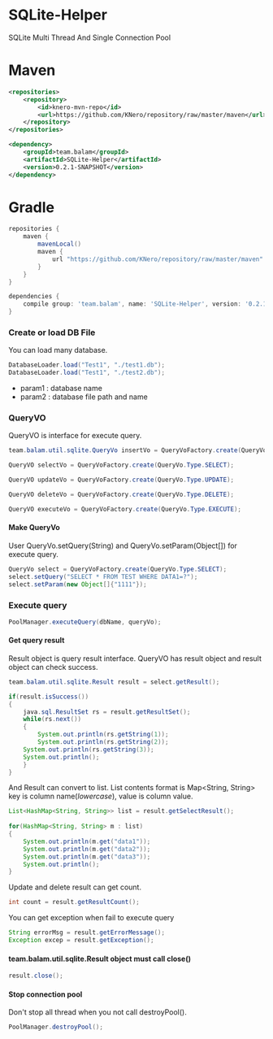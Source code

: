 # SQLite-Helper
SQLite Multi Thread And Single Connection Pool

# Maven
```xml
<repositories>
    <repository>
        <id>knero-mvn-repo</id>
        <url>https://github.com/KNero/repository/raw/master/maven</url>
    </repository>
</repositories>
```
```xml
<dependency>
    <groupId>team.balam</groupId>
    <artifactId>SQLite-Helper</artifactId>
    <version>0.2.1-SNAPSHOT</version>
</dependency>
```
# Gradle
```gradle
repositories {
    maven {
        mavenLocal()
        maven {
            url "https://github.com/KNero/repository/raw/master/maven"
        }
    }
}
```
```gradle
dependencies {
    compile group: 'team.balam', name: 'SQLite-Helper', version: '0.2.1-SNAPSHOT'
}
```


### Create or load DB File
You can load many database.
```java
DatabaseLoader.load("Test1", "./test1.db");
DatabaseLoader.load("Test1", "./test2.db");
```
* param1 : database name
* param2 : database file path and name

### QueryVO
QueryVO is interface for execute query.
```java
team.balam.util.sqlite.QueryVo insertVo = QueryVoFactory.create(QueryVo.Type.INSERT);
```
```java
QueryVO selectVo = QueryVoFactory.create(QueryVo.Type.SELECT);
```
```java
QueryVO updateVo = QueryVoFactory.create(QueryVo.Type.UPDATE);
```
```java
QueryVO deleteVo = QueryVoFactory.create(QueryVo.Type.DELETE);
```
```java
QueryVO executeVo = QueryVoFactory.create(QueryVo.Type.EXECUTE);
```

#### Make QueryVo
User QueryVo.setQuery(String) and QueryVo.setParam(Object[]) for execute query.
```java
QueryVo select = QueryVoFactory.create(QueryVo.Type.SELECT);
select.setQuery("SELECT * FROM TEST WHERE DATA1=?");
select.setParam(new Object[]{"1111"});
```

### Execute query
```java
PoolManager.executeQuery(dbName, queryVo);
```
    
#### Get query result
Result object is query result interface. QueryVO has result object and result object can check success.
```java
team.balam.util.sqlite.Result result = select.getResult();

if(result.isSuccess())
{
    java.sql.ResultSet rs = result.getResultSet();
    while(rs.next())
    {
        System.out.println(rs.getString(1));
        System.out.println(rs.getString(2));
	System.out.println(rs.getString(3));
	System.out.println();
    }
}
```
And Result can convert to list. List contents format is Map<String, String>
key is column name(*lowercase*), value is column value.

```java
List<HashMap<String, String>> list = result.getSelectResult();
			
for(HashMap<String, String> m : list)
{
	System.out.println(m.get("data1"));
	System.out.println(m.get("data2"));
	System.out.println(m.get("data3"));
	System.out.println();
}
```

Update and delete result can get count.

```java
int count = result.getResultCount();
```
You can get exception when fail to execute query

```java
String errorMsg = result.getErrorMessage();
Exception excep = result.getException();
```

#### team.balam.util.sqlite.Result object must call close()
```java
result.close();
```
#### Stop connection pool
Don't stop all thread when you not call destroyPool().
```java
PoolManager.destroyPool();
```
